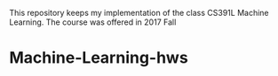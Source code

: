 This repository keeps my implementation of the class CS391L Machine Learning.
The course was offered in 2017 Fall
# Machine-Learning-hws
